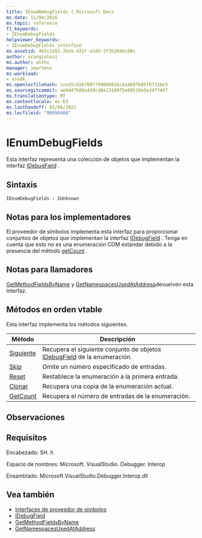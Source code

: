 ```yaml
---
title: IEnumDebugFields | Microsoft Docs
ms.date: 11/04/2016
ms.topic: reference
f1_keywords:
- IEnumDebugFields
helpviewer_keywords:
- IEnumDebugFields interface
ms.assetid: 403c2a51-3ba5-431f-a1dd-2f3b2046c00c
author: acangialosi
ms.author: anthc
manager: jmartens
ms.workload:
- vssdk
ms.openlocfilehash: cce45c926700779906881bc4a4607b05f0732be3
ms.sourcegitcommit: ae6d47b09a439cd0e13180f5e89510e3e347fd47
ms.translationtype: MT
ms.contentlocale: es-ES
ms.lasthandoff: 02/08/2021
ms.locfileid: "99956404"
---
```

# <a name="ienumdebugfields"></a>IEnumDebugFields
Esta interfaz representa una colección de objetos que implementan la interfaz [IDebugField](../../../extensibility/debugger/reference/idebugfield.md) .

## <a name="syntax"></a>Sintaxis

```
IEnumDebugFields : IUnknown
```

## <a name="notes-for-implementers"></a>Notas para los implementadores
 El proveedor de símbolos implementa esta interfaz para proporcionar conjuntos de objetos que implementan la interfaz [IDebugField](../../../extensibility/debugger/reference/idebugfield.md) . Tenga en cuenta que esto no es una enumeración COM estándar debido a la presencia del método [getCount](../../../extensibility/debugger/reference/ienumdebugfields-getcount.md) .

## <a name="notes-for-callers"></a>Notas para llamadores
 [GetMethodFieldsByName](../../../extensibility/debugger/reference/idebugsymbolprovider-getmethodfieldsbyname.md) y [GetNamespacesUsedAtAddress](../../../extensibility/debugger/reference/idebugsymbolprovider-getnamespacesusedataddress.md)devuelven esta interfaz.

## <a name="methods-in-vtable-order"></a>Métodos en orden vtable
 Esta interfaz implementa los métodos siguientes.

|Método|Descripción|
|------------|-----------------|
|[Siguiente](../../../extensibility/debugger/reference/ienumdebugfields-next.md)|Recupera el siguiente conjunto de objetos [IDebugField](../../../extensibility/debugger/reference/idebugfield.md) de la enumeración.|
|[Skip](../../../extensibility/debugger/reference/ienumdebugfields-skip.md)|Omite un número especificado de entradas.|
|[Reset](../../../extensibility/debugger/reference/ienumdebugfields-reset.md)|Restablece la enumeración a la primera entrada.|
|[Clonar](../../../extensibility/debugger/reference/ienumdebugfields-clone.md)|Recupera una copia de la enumeración actual.|
|[GetCount](../../../extensibility/debugger/reference/ienumdebugfields-getcount.md)|Recupera el número de entradas de la enumeración.|

## <a name="remarks"></a>Observaciones

## <a name="requirements"></a>Requisitos
 Encabezado: SH. h

 Espacio de nombres: Microsoft. VisualStudio. Debugger. Interop

 Ensamblado: Microsoft.VisualStudio.Debugger.Interop.dll

## <a name="see-also"></a>Vea también
- [Interfaces de proveedor de símbolos](../../../extensibility/debugger/reference/symbol-provider-interfaces.md)
- [IDebugField](../../../extensibility/debugger/reference/idebugfield.md)
- [GetMethodFieldsByName](../../../extensibility/debugger/reference/idebugsymbolprovider-getmethodfieldsbyname.md)
- [GetNamespacesUsedAtAddress](../../../extensibility/debugger/reference/idebugsymbolprovider-getnamespacesusedataddress.md)
